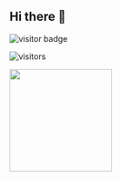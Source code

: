 ## Hi there 👋
![visitor badge](https://visitor-badge.glitch.me/badge?page_id=dibeesh.visitor-badge)

<!--
**dibeesh/dibeesh** is a ✨ _special_ ✨ repository because its `README.md` (this file) appears on your GitHub profile.

Here are some ideas to get you started:

- 🔭 I’m currently working on Node.JS
- 🌱 I’m currently learning Etherium, AI, MLM 
- 👯 I’m looking to collaborate on ...
- 🤔 I’m looking for help with ...
- 💬 Ask me about ...
- 📫 How to reach me: ...
- 😄 Pronouns: ...
- ⚡ Fun fact: ...
-->

![visitors](https://visitor-badge.glitch.me/badge?page_id=page.id)

<img height="180em" src="https://github-readme-stats.vercel.app/api?username=dibeesh&show_icons=true&hide_border=true&&count_private=true&include_all_commits=true" />

